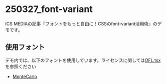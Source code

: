 # 250327_font-variant

ICS MEDIAの記事『フォントをもっと自由に！CSSのfont-variant活用術』のデモです。

## 使用フォント
デモ内では、以下のフォントを使用しています。ライセンスに関しては[OFL.tsx](./OFL.txt)を参照ください
- [MonteCarlo](https://github.com/googlefonts/monte-carlo/)
